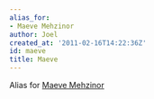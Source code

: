 ```yaml
---
alias_for:
- Maeve Mehzinor
author: Joel
created_at: '2011-02-16T14:22:36Z'
id: maeve
title: Maeve
---
```

Alias for [Maeve Mehzinor]

  [Maeve Mehzinor]: Maeve_Mehzinor